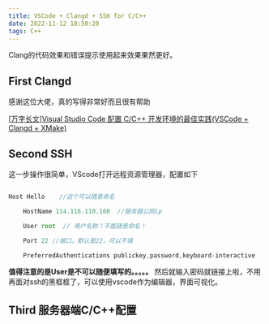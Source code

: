 ```yaml
---
title: VSCode + Clangd + SSH for C/C++
date: 2022-11-12 18:50:20
tags: C++
---
```


Clang的代码效果和错误提示使用起来效果果然更好。

<!--more-->
  
## First Clangd

感谢这位大佬，真的写得非常好而且很有帮助

[[万字长文]Visual Studio Code 配置 C/C++ 开发环境的最佳实践(VSCode + Clangd + XMake)](https://zhuanlan.zhihu.com/p/398790625)
## Second SSH
这一步操作很简单，VScode打开远程资源管理器，配置如下
```javascript

Host Hello    //这个可以随意命名

    HostName 114.116.110.160  //服务器公网ip

    User root  // 用户名称！不能随意命名！

    Port 22 //端口，默认是22，可以不填

    PreferredAuthentications publickey,password,keyboard-interactive  

```
**值得注意的是User是不可以随便填写的。。。。。**
然后就输入密码就链接上啦，不用再面对ssh的黑框框了，可以使用vscode作为编辑器，界面可视化。
## Third 服务器端C/C++配置